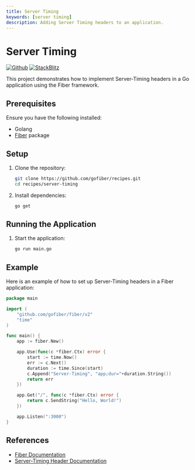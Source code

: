 ```yaml
---
title: Server Timing
keywords: [server timing]
description: Adding Server Timing headers to an application.
---
```


# Server Timing

[![Github](https://img.shields.io/static/v1?label=&message=Github&color=2ea44f&style=for-the-badge&logo=github)](https://github.com/gofiber/recipes/tree/master/server-timing) [![StackBlitz](https://img.shields.io/static/v1?label=&message=StackBlitz&color=2ea44f&style=for-the-badge&logo=StackBlitz)](https://stackblitz.com/github/gofiber/recipes/tree/master/server-timing)

This project demonstrates how to implement Server-Timing headers in a Go application using the Fiber framework.

## Prerequisites

Ensure you have the following installed:

- Golang
- [Fiber](https://github.com/gofiber/fiber) package

## Setup

1. Clone the repository:
    ```sh
    git clone https://github.com/gofiber/recipes.git
    cd recipes/server-timing
    ```

2. Install dependencies:
    ```sh
    go get
    ```

## Running the Application

1. Start the application:
    ```sh
    go run main.go
    ```

## Example

Here is an example of how to set up Server-Timing headers in a Fiber application:

```go
package main

import (
    "github.com/gofiber/fiber/v2"
    "time"
)

func main() {
    app := fiber.New()

    app.Use(func(c *fiber.Ctx) error {
        start := time.Now()
        err := c.Next()
        duration := time.Since(start)
        c.Append("Server-Timing", "app;dur="+duration.String())
        return err
    })

    app.Get("/", func(c *fiber.Ctx) error {
        return c.SendString("Hello, World!")
    })

    app.Listen(":3000")
}
```

## References

- [Fiber Documentation](https://docs.gofiber.io)
- [Server-Timing Header Documentation](https://developer.mozilla.org/en-US/docs/Web/HTTP/Headers/Server-Timing)
